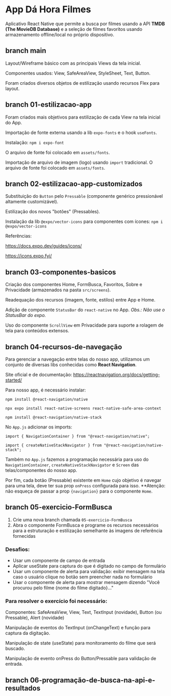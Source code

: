 # App Dá Hora Filmes

Aplicativo React Native que permite a busca por filmes usando a API **TMDB (The MovieDB Database)** e a seleção de filmes favoritos usando armazenamento offline/local no próprio dispositivo.

## branch main

Layout/Wireframe básico com as principais Views da tela inicial.

Componentes usados: View, SafeAreaView, StyleSheet, Text, Button.

Foram criados diversos objetos de estilização usando recursos Flex para layout.

## branch 01-estilizacao-app

Foram criados mais objetivos para estilização de cada View na tela inicial do App.

Importação de fonte externa usando a lib `expo-fonts` e o hook `useFonts`.

Instalação: `npm i expo-font`

O arquivo de fonte foi colocado em `assets/fonts`.

Importação de arquivo de imagem (logo) usando `import` tradicional.
O arquivo de fonte foi colocado em `assets/fonts`.

## branch 02-estilizacao-app-customizados

Substituição do `Button` pelo `Pressable` (componente genérico pressionável altamente customizável).

Estilização dos novos "botões" (Pressables).

Instalação da lib `@expo/vector-icons` para componentes com ícones: `npm i @expo/vector-icons`

Referências:

https://docs.expo.dev/guides/icons/

https://icons.expo.fyi/

## branch 03-componentes-basicos

Criação dos componentes Home, FormBusca, Favoritos, Sobre e Privacidade (armazenados na pasta `src/screens`).

Readequação dos recursos (imagem, fonte, estilos) entre App e Home.

Adição de componente `StatusBar` do `react-native` no App.
_Obs.: Não use o StatusBar do expo._

Uso do componente `ScrollView` em Privacidade para suporte a rolagem de tela para conteúdos extensos.

## branch 04-recursos-de-navegação

Para gerenciar a navegação entre telas do nosso app, utilizamos um conjunto de diversas libs conhecidas como **React Navigation**.

Site oficial e de documentação: https://reactnavigation.org/docs/getting-started/

Para nosso app, é necessário instalar:

`npm install @react-navigation/native`

`npx expo install react-native-screens react-native-safe-area-context`

`npm install @react-navigation/native-stack`

No `App.js` adicionar os imports:

`import { NavigationContainer } from "@react-navigation/native";`

`import { createNativeStackNavigator } from "@react-navigation/native-stack";`

Também no `App.js` fazemos a programação necessária para uso do `NavigationContainer`, `createNativeStackNavigator` e `Screen` das telas/componentes do nosso app.

Por fim, cada botão (Pressable) existente em `Home` cujo objetivo é navegar para uma tela, deve ter sua prop `onPress` configurada para isso. \*\*Atenção: não esqueça de passar a prop `{navigation}` para o componente `Home`.

## branch 05-exercicio-FormBusca

1. Crie uma nova branch chamada `05-exercicio-FormBusca`
2. Abra o componente FormBusca e programe os recursos necessários para a estruturação e estilização semelhante às imagens de referência fornecidas

### Desafios:

- Usar um componente de campo de entrada
- Aplicar useState para captura do que é digitado no campo de formulário
- Usar um componente de alerta para validação: exibir mensagem na tela caso o usuário clique no botão sem preencher nada no formulário
- Usar o componente de alerta para mostrar mensagem dizendo "Você procurou pelo filme {nome do filme digitado}..."

### Para resolver o exercício foi necessário:

Componentes: SafeAreaView, View, Text, TextInput (novidade), Button (ou Pressable), Alert (novidade)

Manipulação de eventos do TextInput (onChangeText) e função para captura da digitação.

Manipulação de state (useState) para monitoramento do filme que será buscado.

Manipulação de evento onPress do Button/Pressable para validação de entrada.

## branch 06-programação-de-busca-na-api-e-resultados
